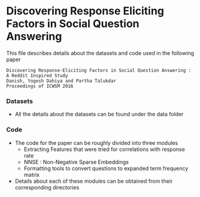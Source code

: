 Discovering Response Eliciting Factors in Social Question Answering
===================================================================



This file describes details about the datasets and code used in the following paper
	
	Discovering Response-Eliciting Factors in Social Question Answering : A Reddit Inspired Study
	Danish, Yogesh Dahiya and Partha Talukdar
	Proceedings of ICWSM 2016


### Datasets
- All the details about the datasets can be found under the data folder

### Code
- The code for the paper can be roughly divided into three modules
	- Extracting Features that were tried for correlations with response rate
	- NNSE : Non-Negative Sparse Embeddings
	- Formatting tools to convert questions to expanded term frequency matrix
- Details about each of these modules can be obtained from their corresponding directories



